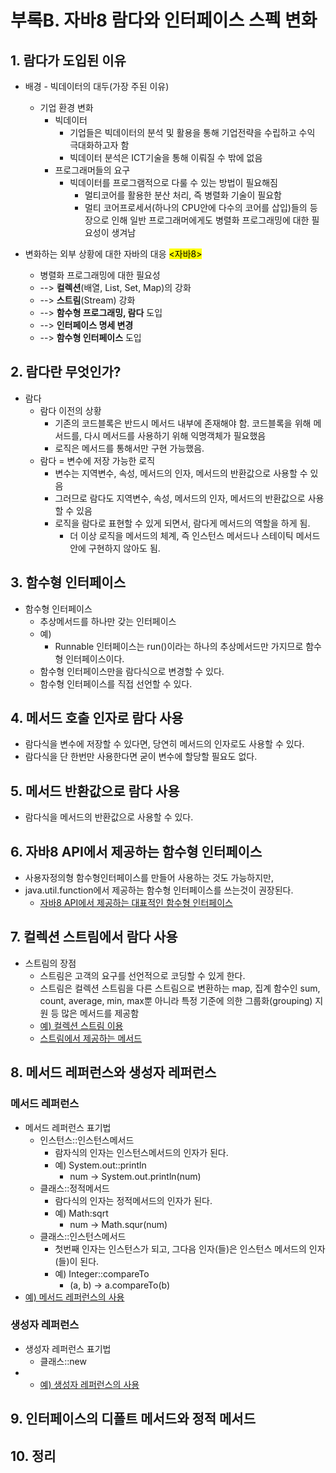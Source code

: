 # 부록B. 자바8 람다와 인터페이스 스펙 변화

## 1. 람다가 도입된 이유
* 배경 - 빅데이터의 대두(가장 주된 이유)
  * 기업 환경 변화
    * 빅데이터
      * 기업들은 빅데이터의 분석 및 활용을 통해 기업전략을 수립하고 수익 극대화하고자 함
      * 빅데이터 분석은 ICT기술을 통해 이뤄질 수 밖에 없음
    * 프로그래머들의 요구
      * 빅데이터를 프로그램적으로 다룰 수 있는 방법이 필요해짐
        * 멀티코어를 활용한 분산 처리, 즉 병렬화 기술이 필요함
        * 멀티 코어프로세서(하나의 CPU안에 다수의 코어를 삽입)들의 등장으로 인해 일반 프로그래머에게도 병렬화 프로그래밍에 대한 필요성이 생겨남

* 변화하는 외부 상황에 대한 자바의 대응 <mark><자바8></mark>
  * 병렬화 프로그래밍에 대한 필요성 
  * --> **컬렉션**(배열, List, Set, Map)의 강화
  * --> **스트림**(Stream) 강화
  * --> **함수형 프로그래밍, 람다** 도입
  * --> **인터페이스 명세 변경**
  * --> **함수형 인터페이스** 도입

## 2. 람다란 무엇인가?
* 람다
  * 람다 이전의 상황
    * 기존의 코드블록은 반드시 메서드 내부에 존재해야 함. 코드블록을 위해 메서드를, 다시 메서드를 사용하기 위해 익명객체가 필요했음
    * 로직은 메서드를 통해서만 구현 가능했음.
  * 람다 = 변수에 저장 가능한 로직   
      * 변수는 지역변수, 속성, 메서드의 인자, 메서드의 반환값으로 사용할 수 있음
      * 그러므로 람다도 지역변수, 속성, 메서드의 인자, 메서드의 반환값으로 사용할 수 있음
      * 로직을 람다로 표현할 수 있게 되면서, 람다게 메서드의 역할을 하게 됨.
        * 더 이상 로직을 메서드의 체계, 즉 인스턴스 메서드나 스테이틱 메서드 안에 구현하지 않아도 됨.

## 3. 함수형 인터페이스
* 함수형 인터페이스
  * 추상메서드를 하나만 갖는 인터페이스
  * 예)
    * Runnable 인터페이스는 run()이라는 하나의 추상메서드만 가지므로 함수형 인터페이스이다.
  * 함수형 인터페이스만을 람다식으로 변경할 수 있다.
  * 함수형 인터페이스를 직접 선언할 수 있다.

## 4. 메서드 호출 인자로 람다 사용
  * 람다식을 변수에 저장할 수 있다면, 당연히 메서드의 인자로도 사용할 수 있다.
  * 람다식을 단 한번만 사용한다면 굳이 변수에 할당할 필요도 없다.

## 5. 메서드 반환값으로 람다 사용
  * 람다식을 메서드의 반환값으로 사용할 수 있다.

## 6. 자바8 API에서 제공하는 함수형 인터페이스
  * 사용자정의형 함수형인터페이스를 만들어 사용하는 것도 가능하지만,
  * java.util.function에서 제공하는 함수형 인터페이스를 쓰는것이 권장된다.
    * [자바8 API에서 제공하는 대표적인 함수형 인터페이스](https://github.com/korshorthaircat/practice/blob/main/src/main/java/_202212/Java8FunctionalInterfaceTest.java)

## 7. 컬렉션 스트림에서 람다 사용
* 스트림의 장점
  * 스트림은 고객의 요구를 선언적으로 코딩할 수 있게 한다.
  * 스트림은 컬렉션 스트림을 다른 스트림으로 변환하는 map, 집계 함수인 sum, count, average, min, max뿐 아니라 특정 기준에 의한 그룹화(grouping) 지원 등 많은 메서드를 제공함
  * [예) 컬렉션 스트림 이용](https://github.com/korshorthaircat/practice/blob/main/src/main/java/_202212/Stream001.java)
  * [스트림에서 제공하는 메서드](https://github.com/korshorthaircat/practice/blob/main/src/main/java/_202212/Stream002.java)

## 8. 메서드 레퍼런스와 생성자 레퍼런스
### 메서드 레퍼런스
* 메서드 레퍼런스 표기법
  * 인스턴스::인스턴스메서드
    * 람자식의 인자는 인스턴스메서드의 인자가 된다.
    * 예) System.out::println
      * num -> System.out.println(num)
  * 클래스::정적메서드
    * 람다식의 인자는 정적메서드의 인자가 된다.
    * 예) Math:sqrt
      * num -> Math.squr(num)
  * 클래스::인스턴스메서드
    * 첫번째 인자는 인스턴스가 되고, 그다음 인자(들)은 인스턴스 메서드의 인자(들)이 된다.
    * 예) Integer::compareTo
      * (a, b) -> a.compareTo(b)
* [예) 메서드 레퍼런스의 사용](https://github.com/korshorthaircat/practice/blob/main/src/main/java/_202212/MethodReference001.java)
    
### 생성자 레퍼런스
* 생성자 레퍼런스 표기법
  * 클래스::new
* * [예) 생성자 레퍼런스의 사용](https://github.com/korshorthaircat/practice/blob/main/src/main/java/_202212/MethodReference002.java)

## 9. 인터페이스의 디폴트 메서드와 정적 메서드

## 10. 정리